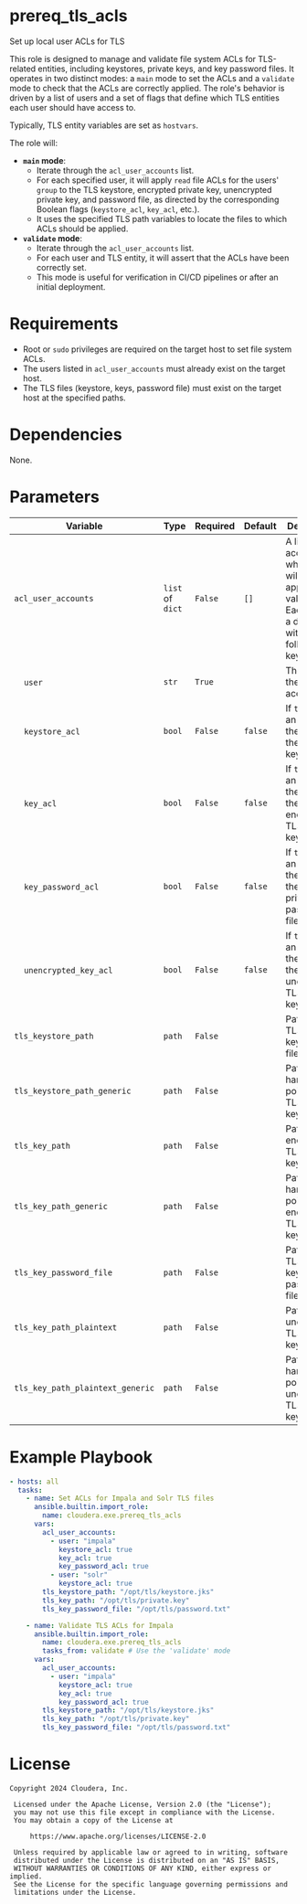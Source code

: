 # prereq_tls_acls

Set up local user ACLs for TLS

This role is designed to manage and validate file system ACLs for TLS-related entities, including keystores, private keys, and key password files. It operates in two distinct modes: a `main` mode to set the ACLs and a `validate` mode to check that the ACLs are correctly applied. The role's behavior is driven by a list of users and a set of flags that define which TLS entities each user should have access to.

Typically, TLS entity variables are set as `hostvars`.

The role will:
- **`main` mode**:
    - Iterate through the `acl_user_accounts` list.
    - For each specified user, it will apply `read` file ACLs for the users' `group` to the TLS keystore, encrypted private key, unencrypted private key, and password file, as directed by the corresponding Boolean flags (`keystore_acl`, `key_acl`, etc.).
    - It uses the specified TLS path variables to locate the files to which ACLs should be applied.
- **`validate` mode**:
    - Iterate through the `acl_user_accounts` list.
    - For each user and TLS entity, it will assert that the ACLs have been correctly set.
    - This mode is useful for verification in CI/CD pipelines or after an initial deployment.

# Requirements

- Root or `sudo` privileges are required on the target host to set file system ACLs.
- The users listed in `acl_user_accounts` must already exist on the target host.
- The TLS files (keystore, keys, password file) must exist on the target host at the specified paths.

# Dependencies

None.

# Parameters

| Variable | Type | Required | Default | Description |
| --- | --- | --- | --- | --- |
| `acl_user_accounts` | `list` of `dict` | `False` | `[]` | A list of user accounts to which ACLs will be applied or validated. Each item is a dictionary with the following keys. |
| &nbsp;&nbsp;&nbsp;&nbsp;`user` | `str` | `True` | | The name of the user account. |
| &nbsp;&nbsp;&nbsp;&nbsp;`keystore_acl` | `bool` | `False` | `false` | If `true`, sets an ACL for the user on the TLS keystore. |
| &nbsp;&nbsp;&nbsp;&nbsp;`key_acl` | `bool` | `False` | `false` | If `true`, sets an ACL for the user on the encrypted TLS private key. |
| &nbsp;&nbsp;&nbsp;&nbsp;`key_password_acl` | `bool` | `False` | `false` | If `true`, sets an ACL for the user on the TLS private key password file. |
| &nbsp;&nbsp;&nbsp;&nbsp;`unencrypted_key_acl` | `bool` | `False` | `false` | If `true`, sets an ACL for the user on the unencrypted TLS private key. |
| `tls_keystore_path` | `path` | `False` | | Path to the TLS keystore file. |
| `tls_keystore_path_generic` | `path` | `False` | | Path to a hardlink that points to the TLS keystore. |
| `tls_key_path` | `path` | `False` | | Path to the encrypted TLS private key file. |
| `tls_key_path_generic` | `path` | `False` | | Path to a hardlink that points to the encrypted TLS private key. |
| `tls_key_password_file` | `path` | `False` | | Path to the TLS private key password file. |
| `tls_key_path_plaintext` | `path` | `False` | | Path to the unencrypted TLS private key file. |
| `tls_key_path_plaintext_generic` | `path` | `False` | | Path to a hardlink that points to the unencrypted TLS private key. |

# Example Playbook

```yaml
- hosts: all
  tasks:
    - name: Set ACLs for Impala and Solr TLS files
      ansible.builtin.import_role:
        name: cloudera.exe.prereq_tls_acls
      vars:
        acl_user_accounts:
          - user: "impala"
            keystore_acl: true
            key_acl: true
            key_password_acl: true
          - user: "solr"
            keystore_acl: true
        tls_keystore_path: "/opt/tls/keystore.jks"
        tls_key_path: "/opt/tls/private.key"
        tls_key_password_file: "/opt/tls/password.txt"

    - name: Validate TLS ACLs for Impala
      ansible.builtin.import_role:
        name: cloudera.exe.prereq_tls_acls
        tasks_from: validate # Use the 'validate' mode
      vars:
        acl_user_accounts:
          - user: "impala"
            keystore_acl: true
            key_acl: true
            key_password_acl: true
        tls_keystore_path: "/opt/tls/keystore.jks"
        tls_key_path: "/opt/tls/private.key"
        tls_key_password_file: "/opt/tls/password.txt"
```

# License

```
Copyright 2024 Cloudera, Inc.

 Licensed under the Apache License, Version 2.0 (the "License");
 you may not use this file except in compliance with the License.
 You may obtain a copy of the License at

     https://www.apache.org/licenses/LICENSE-2.0

 Unless required by applicable law or agreed to in writing, software
 distributed under the License is distributed on an "AS IS" BASIS,
 WITHOUT WARRANTIES OR CONDITIONS OF ANY KIND, either express or implied.
 See the License for the specific language governing permissions and
 limitations under the License.
```
